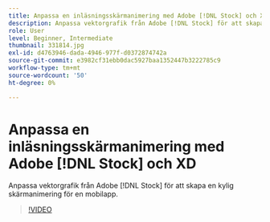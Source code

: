 ```yaml
---
title: Anpassa en inläsningsskärmanimering med Adobe [!DNL Stock] och XD
description: Anpassa vektorgrafik från Adobe [!DNL Stock] för att skapa en kylig skärmanimering för en mobilapp
role: User
level: Beginner, Intermediate
thumbnail: 331814.jpg
exl-id: d4763946-dada-4946-977f-d0372874742a
source-git-commit: e3982cf31ebb0dac5927baa1352447b3222785c9
workflow-type: tm+mt
source-wordcount: '50'
ht-degree: 0%

---
```


# Anpassa en inläsningsskärmanimering med Adobe [!DNL Stock] och XD

Anpassa vektorgrafik från Adobe [!DNL Stock] för att skapa en kylig skärmanimering för en mobilapp.

>[!VIDEO](https://video.tv.adobe.com/v/331814?hidetitle=true)
